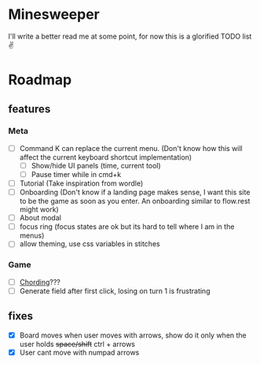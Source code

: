 # Minesweeper

I'll write a better read me at some point, for now this is a glorified TODO list ✌

# Roadmap

## features

### Meta

- [ ] Command K can replace the current menu. (Don't know how this will affect the current keyboard shortcut implementation)
  - [ ] Show/hide UI panels (time, current tool)
  - [ ] Pause timer while in cmd+k
- [ ] Tutorial (Take inspiration from wordle)
- [ ] Onboarding (Don't know if a landing page makes sense, I want this site to be the game as soon as you enter. An onboarding similar to flow.rest might work)
- [ ] About modal
- [ ] focus ring (focus states are ok but its hard to tell where I am in the menus)
- [ ] allow theming, use css variables in stitches

### Game

- [ ] [Chording](https://www.minesweeper.info/wiki/Chord)???
- [ ] Generate field after first click, losing on turn 1 is frustrating

## fixes

- [x] Board moves when user moves with arrows, show do it only when the user holds ~~space/shift~~ ctrl + arrows
- [x] User cant move with numpad arrows
